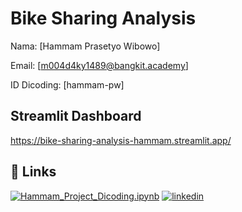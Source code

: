 
# Bike Sharing Analysis
Nama: [Hammam Prasetyo Wibowo]

Email: [m004d4ky1489@bangkit.academy]

ID Dicoding: [hammam-pw]

## Streamlit Dashboard

https://bike-sharing-analysis-hammam.streamlit.app/


## 🔗 Links
[![Hammam_Project_Dicoding.ipynb](https://img.shields.io/badge/my_portfolio-000?style=for-the-badge&logo=ko-fi&logoColor=white)](???)
[![linkedin](https://img.shields.io/badge/linkedin-0A66C2?style=for-the-badge&logo=linkedin&logoColor=white)](https://www.linkedin.com/in/hammampw)
